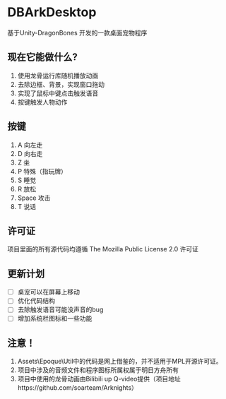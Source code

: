 # DBArkDesktop

基于Unity-DragonBones 开发的一款桌面宠物程序

## 现在它能做什么?

1. 使用龙骨运行库随机播放动画
2. 去除边框、背景，实现窗口拖动
3. 实现了鼠标中键点击触发语音
4. 按键触发人物动作

## 按键
1. A	向左走
2. D	向右走
3. Z	坐
4. P 	特殊（指玩牌）
5. S	睡觉
6. R	放松
7. Space 攻击
8. T 	说话

## 许可证

项目里面的所有源代码均遵循 The Mozilla Public License 2.0 许可证

## 更新计划

- [ ] 桌宠可以在屏幕上移动
- [ ] 优化代码结构
- [ ] 去除触发语音可能没声音的bug
- [ ] 增加系统栏图标和一些功能

## 注意！
1. Assets\Epoque\Util中的代码是网上借鉴的，并不适用于MPL开源许可证。
2. 项目中涉及的音频文件和程序图标所属权属于明日方舟所有
3. 项目中使用的龙骨动画由Bilibili up Q-video提供（项目地址https://github.com/soarteam/Arknights）